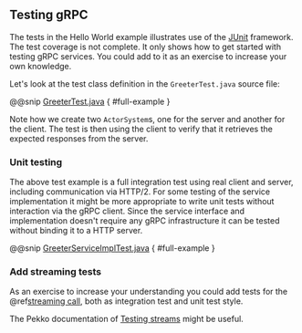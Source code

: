 ## Testing gRPC
 
The tests in the Hello World example illustrates use of the [JUnit](https://junit.org/) framework. The test coverage is not complete. It only shows how to get started with testing gRPC services. You could add to it as an exercise to increase your own knowledge.
 
Let's look at the test class definition in the `GreeterTest.java` source file:
 
@@snip [GreeterTest.java]($g8srctest$/java/com/example/helloworld/GreeterTest.java) { #full-example }

Note how we create two `ActorSystem`s, one for the server and another for the client. The test is then using the client
to verify that it retrieves the expected responses from the server.

### Unit testing

The above test example is a full integration test using real client and server, including communication via HTTP/2.
For some testing of the service implementation it might be more appropriate to write unit tests without interaction
via the gRPC client. Since the service interface and implementation doesn't require any gRPC infrastructure it can
be tested without binding it to a HTTP server.

@@snip [GreeterServiceImplTest.java]($g8srctest$/java/com/example/helloworld/GreeterServiceImplTest.java) { #full-example }

### Add streaming tests

As an exercise to increase your understanding you could add tests for the @ref[streaming call](streaming.md), both as
integration test and unit test style.

The Pekko documentation of [Testing streams](https://pekko.apache.org/docs/pekko/current/stream/stream-testkit.html) might
be useful.

